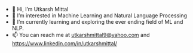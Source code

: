 - 👋 Hi, I’m Utkarsh Mittal
- 👀 I’m interested in Machine Learning and Natural Language Processing
- 🌱 I’m currently learning and exploring the ever ending field of ML and NLP.
- 📫 You can reach me at utkarshmittal9@yahoo.com and https://www.linkedin.com/in/utkarshmittal/

<!---
utkarshmittal9/utkarshmittal9 is a ✨ special ✨ repository because its `README.md` (this file) appears on your GitHub profile.
You can click the Preview link to take a look at your changes.
--->
